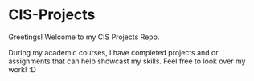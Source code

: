 # CIS-Projects


Greetings! Welcome to my CIS Projects Repo. 

During my academic courses, I have completed projects and or assignments that can help showcast my skills. Feel free to look over my work! :D 
